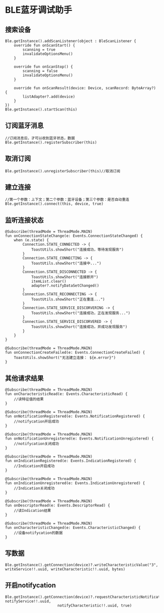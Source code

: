# BLE蓝牙调试助手

## 搜索设备
    
	Ble.getInstance().addScanListener(object : BleScanListener {
        override fun onScanStart() {
            scanning = true
            invalidateOptionsMenu()
        }

        override fun onScanStop() {
            scanning = false
            invalidateOptionsMenu()
        }

        override fun onScanResult(device: Device, scanRecord: ByteArray?) {
            listAdapter?.add(device)
        }
    })
	Ble.getInstance().startScan(this)

## 订阅蓝牙消息

	//订阅消息后，才可以收到蓝牙状态，数据
	Ble.getInstance().registerSubscriber(this)

## 取消订阅
	
	Ble.getInstance().unregisterSubscriber(this)//取消订阅

## 建立连接

	//第一个参数：上下文；第二个参数：蓝牙设备；第三个参数：是否自动重连
	Ble.getInstance().connect(this, device, true)

## 监听连接状态

	@Subscribe(threadMode = ThreadMode.MAIN)
    fun onConnectionStateChange(e: Events.ConnectionStateChanged) {
        when (e.state) {
            Connection.STATE_CONNECTED -> {
                ToastUtils.showShort("连接成功，等待发现服务")
            }
            Connection.STATE_CONNECTING -> {
                ToastUtils.showShort("连接中...")
            }
            Connection.STATE_DISCONNECTED -> {
                ToastUtils.showShort("连接断开")
                itemList.clear()
                adapter?.notifyDataSetChanged()
            }
            Connection.STATE_RECONNECTING -> {
                ToastUtils.showShort("正在重连...")
            }
            Connection.STATE_SERVICE_DISCORVERING -> {
                ToastUtils.showShort("连接成功，正在发现服务...")
            }
            Connection.STATE_SERVICE_DISCORVERED -> {
                ToastUtils.showShort("连接成功，并成功发现服务")
            }
        }
    }

    @Subscribe(threadMode = ThreadMode.MAIN)
    fun onConnectionCreateFailed(e: Events.ConnectionCreateFailed) {
        ToastUtils.showShort("无法建立连接： ${e.error}")
    }    

## 其他请求结果

	@Subscribe(threadMode = ThreadMode.MAIN)
    fun onCharacteristicRead(e: Events.CharacteristicRead) {
        //读特征值的结果
    }

    @Subscribe(threadMode = ThreadMode.MAIN)
    fun onNotificationRegistered(e: Events.NotificationRegistered) {
        //notifycation开启成功
    }

    @Subscribe(threadMode = ThreadMode.MAIN)
    fun onNotificationUnregistered(e: Events.NotificationUnregistered) {
        //notifycation关闭成功
    }

    @Subscribe(threadMode = ThreadMode.MAIN)
    fun onIndicationRegistered(e: Events.IndicationRegistered) {
        //Indication开启成功
    }

    @Subscribe(threadMode = ThreadMode.MAIN)
    fun onIndicationUnregistered(e: Events.IndicationUnregistered) {
        //Indication关闭成功
    }

    @Subscribe(threadMode = ThreadMode.MAIN)
    fun onDescriptorRead(e: Events.DescriptorRead) {
        //读Indication结果
    }

	@Subscribe(threadMode = ThreadMode.MAIN)
    fun onCharacteristicChanged(e: Events.CharacteristicChanged) {
        //设备notifycation的数据
    }

## 写数据

	Ble.getInstance().getConnection(device)?.writeCharacteristicValue("3", writeService!!.uuid, writeCharacteristic!!.uuid, bytes)

## 开启notifycation

	Ble.getInstance().getConnection(device)?.requestCharacteristicNotification("1", notifyService!!.uuid,
                            notifyCharacteristic!!.uuid, true)
